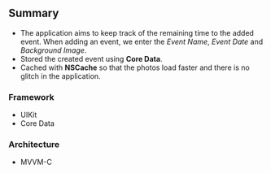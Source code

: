 ## Summary
- The application aims to keep track of the remaining time to the added event. When adding an event, we enter the *Event Name*, *Event Date* and *Background Image*. 
- Stored the created event using **Core Data**. 
- Cached with **NSCache** so that the photos load faster and there is no glitch in the application.

### Framework
- UIKit
- Core Data

### Architecture
- MVVM-C
